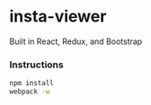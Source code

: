 # insta-viewer

Built in React, Redux, and Bootstrap

### Instructions

```bash
npm install
webpack -w
```
